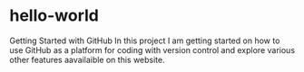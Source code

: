 # hello-world
Getting Started with GitHub
In this project I am getting started on how to use GitHub as a platform for coding with version control and explore various other features aavailaible on this website.
